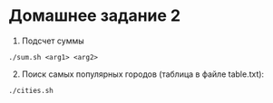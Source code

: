 # Домашнее задание 2

1. Подсчет суммы
```shell
./sum.sh <arg1> <arg2>
```

2. Поиск самых популярных городов (таблица в файле table.txt):
```shell
./cities.sh
```
